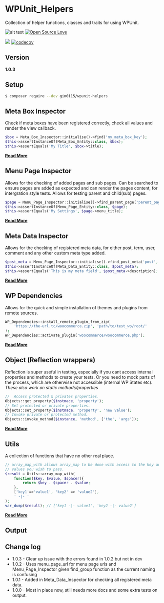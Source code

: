 # WPUnit_Helpers
Collection of helper functions, classes and traits for using WPUnit. 

![alt text](https://img.shields.io/badge/Current_Version-1.0.3-yellow.svg?style=flat " ") 
[![Open Source Love](https://badges.frapsoft.com/os/mit/mit.svg?v=102)](https://github.com/ellerbrock/open-source-badge/)

![](https://github.com/gin0115/WPUnit_Helpers/workflows/GitHub_CI/badge.svg " ")
[![codecov](https://codecov.io/gh/gin0115/WPUnit_Helpers/branch/main/graph/badge.svg?token=0IFKfuE5Sf)](https://codecov.io/gh/gin0115/WPUnit_Helpers)

## Version
**1.0.3**

## Setup
```bash
$ composer require --dev gin0115/wpunit-helpers
```


## Meta Box Inspector
Check if meta boxes have been registered correctly, check all values and render the view callback.
```php
$box = Meta_Box_Inspector::initialise()->find('my_meta_box_key');
$this->assertInstanceOf(Meta_Box_Entity::class, $box);
$this->assertEquals('My Title', $box->title);
```
**[Read More](docs/Meta_Box_Inspector.md)**

## Menu Page Inspector
Allows for the checking of added pages and sub pages. Can be searched to ensure pages are added as expected and can render the pages content, for intergration style tests. Allows for testing parent and child(sub) pages.
```php
$page = Menu_Page_Inspector::initialise()->find_parent_page('parent_page_slug');
$this->assertInstanceOf(Menu_Page_Entity::class, $page);
$this->assertEquals('My Settings', $page->menu_title);
```
**[Read More](docs/Menu_Page_Inspector.md)**

## Meta Data Inspector
Allows for the checking of registered meta data, for either post, term, user, comment and any other custom meta type added.
```php
$post_meta = Menu_Page_Inspector::initialise()->find_post_meta('post', 'my_key');
$this->assertInstanceOf(Meta_Data_Entity::class, $post_meta);
$this->assertEquals('This is my meta field', $post_meta->description);
```
**[Read More](docs/Meta_Data_Inspector.md)**

## WP Dependencies
Allows for the quick and simple installation of themes and plugins from remote sources.
```php
WP_Dependencies::install_remote_plugin_from_zip(
    'https://the-url.tc/woocommerce.zip', 'path/to/test_wp/root/'
);
WP_Dependencies::activate_plugin('woocommerce/woocommerce.php');
```
**[Read More](docs/WP_Dependencies.md)**

## Object (Reflection wrappers)
Reflection is super useful in testing, especially if you cant access internal properties and methods to create your tests. Or you need to mock parts of the process, which are otherwise not accessible (internal WP States etc).
_These also work on static methods/properties_
```php
//  Access protected & privates properties.
Objects::get_property($instnace, 'property');
// Set protected or private properties.
Objects::set_property($instnace, 'property', 'new value');
// Invoke private or protected method.
Objects::invoke_method($instance, 'method', ['the', 'args']);
```
**[Read More](docs/Objects.md)**

## Utils 
A collection of functions that have no other real place.
```php 
// array_map_with allows array_map to be done with access to the key and as many other
// values you wish to pass.
$result = Utils::array_map_with( 
    function($key, $value, $spacer){
        return $key . $spacer . $value;
    }, 
    ['key1'=>'value1', 'key2' => 'value2'],
    ' -|- '
);
var_dump($result); // ['key1 -|- value1', 'key2 -|- value2']
```
**[Read More](docs/Utils.md)**

## Output


## Change log
* 1.0.3 - Clear up issue with the errors found in 1.0.2 but not in dev
* 1.0.2 - Uses menu_page_url for menu page urls and Menu_Page_Inspector given find_group function as the current naming is confusing
* 1.0.1 - Added in Meta_Data_Inspector for checking all registered meta data.
* 1.0.0 - Most in place now, still needs more docs and some extra tests on output.
